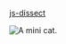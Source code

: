 
[js-dissect](https://github.com/Expegt/TEST3/blob/Master/JavaScript/Activities/01-CodeDissection/js-dissect.html)

![A mini cat.](https://i.pinimg.com/originals/f5/fb/d8/f5fbd8154abc06b8854859587ee8451c.jpg)
